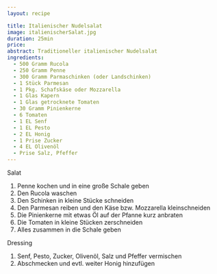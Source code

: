 ```yaml
---
layout: recipe

title: Italienischer Nudelsalat
image: italienischerSalat.jpg
duration: 25min
price: 
abstract: Traditioneller italienischer Nudelsalat
ingredients:
  - 500 Gramm Rucola
  - 250 Gramm Penne
  - 300 Gramm Parmaschinken (oder Landschinken)
  - 1 Stück Parmesan
  - 1 Pkg. Schafskäse oder Mozzarella
  - 1 Glas Kapern
  - 1 Glas getrocknete Tomaten
  - 30 Gramm Pinienkerne
  - 6 Tomaten
  - 1 EL Senf
  - 1 EL Pesto
  - 2 EL Honig
  - 1 Prise Zucker
  - 4 EL Olivenöl
  - Prise Salz, Pfeffer
---
```


Salat

1. Penne kochen und in eine große Schale geben
2. Den Rucola waschen
3. Den Schinken in kleine Stücke schneiden
4. Den Parmesan reiben und den Käse bzw. Mozzarella kleinschneiden
5. Die Pinienkerne mit etwas Öl auf der Pfanne kurz anbraten
6. Die Tomaten in kleine Stücken zerschneiden
7. Alles zusammen in die Schale geben

Dressing

1. Senf, Pesto, Zucker, Olivenöl, Salz und Pfeffer vermischen
2. Abschmecken und evtl. weiter Honig hinzufügen